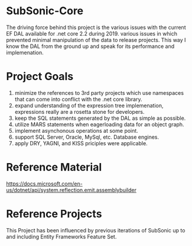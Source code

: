 # SubSonic-Core
The driving force behind this project is the various issues with the current EF DAL available for .net core 2.2 during 2019.
various issues in which prevented minimal manipulation of the data to release projects.
This way I know the DAL from the ground up and speak for its performance and implemenation. 

# Project Goals
1. minimize the references to 3rd party projects which use namespaces that can come into conflict with the .net core library.
2. expand understanding of the expression tree implemenation, expressions really are a rosetta stone for developers.
3. keep the SQL statements generated by the DAL as simple as possible.
4. utilize MARS statements when eagerloading data for an object graph.
5. implement asynchonous operations at some point.
6. support SQL Server, Oracle, MySql, etc. Database engines.
7. apply DRY, YAGNI, and KISS priciples were applicable.


# Reference Material
https://docs.microsoft.com/en-us/dotnet/api/system.reflection.emit.assemblybuilder

# Reference Projects
This Project has been influenced by previous iterations of SubSonic up to and including Entity Frameworks Feature Set.
